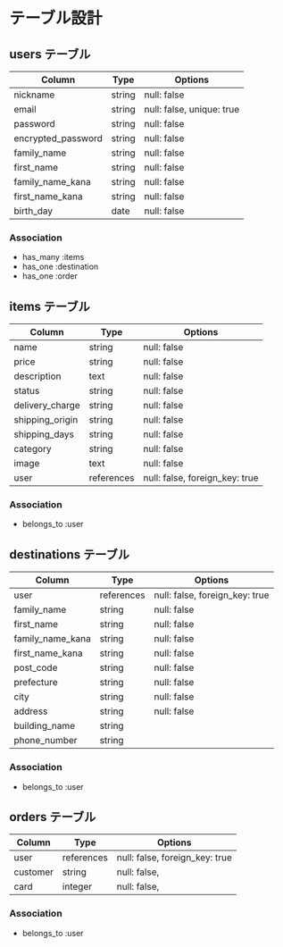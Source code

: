 # テーブル設計

## users テーブル

| Column             | Type   | Options                   |
| ------------------ | ------ | ------------------------- |
| nickname           | string | null: false               |
| email              | string | null: false, unique: true |
| password           | string | null: false               |
| encrypted_password | string | null: false               |
| family_name        | string | null: false               |
| first_name         | string | null: false               |
| family_name_kana   | string | null: false               |
| first_name_kana    | string | null: false               |
| birth_day          | date   | null: false               |

### Association

- has_many :items
- has_one :destination
- has_one :order



## items テーブル

| Column          | Type       | Options                        |
| --------------- | ---------- | ------------------------------ |
| name            | string     | null: false                    |
| price           | string     | null: false                    |
| description     | text       | null: false                    |
| status          | string     | null: false                    |
| delivery_charge | string     | null: false                    |
| shipping_origin | string     | null: false                    |
| shipping_days   | string     | null: false                    |
| category        | string     | null: false                    |
| image           | text       | null: false                    |
| user            | references | null: false, foreign_key: true |



### Association

- belongs_to :user

##  destinations テーブル

| Column           | Type       | Options                        | 
| ---------------- | ---------- | ------------------------------ |
| user             | references | null: false, foreign_key: true |
| family_name      | string     | null: false                    |
| first_name       | string     | null: false                    |
| family_name_kana | string     | null: false                    |
| first_name_kana  | string     | null: false                    |
| post_code        | string     | null: false                    |
| prefecture       | string     | null: false                    |
| city             | string     | null: false                    |
| address          | string     | null: false                    |
| building_name    | string     |                                |
| phone_number     | string     |                                |



### Association

- belongs_to :user


##  orders テーブル

| Column   | Type       | Options                        | 
| -------- | ---------- | ------------------------------ |
| user     | references | null: false, foreign_key: true |
| customer | string     | null: false,                   |
| card     | integer    | null: false,                   |

### Association

- belongs_to :user